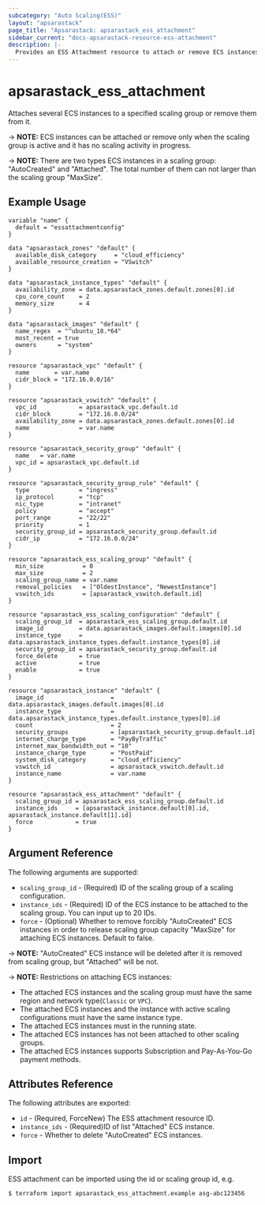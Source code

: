 ```yaml
---
subcategory: "Auto Scaling(ESS)"
layout: "apsarastack"
page_title: "Apsarastack: apsarastack_ess_attachment"
sidebar_current: "docs-apsarastack-resource-ess-attachment"
description: |- 
  Provides an ESS Attachment resource to attach or remove ECS instances.
---
```


# apsarastack\_ess\_attachment

Attaches several ECS instances to a specified scaling group or remove them from it.

-> **NOTE:** ECS instances can be attached or remove only when the scaling group is active and it has no scaling
activity in progress.

-> **NOTE:** There are two types ECS instances in a scaling group: "AutoCreated" and "Attached". The total number of
them can not larger than the scaling group "MaxSize".

## Example Usage


```
variable "name" {
  default = "essattachmentconfig"
}

data "apsarastack_zones" "default" {
  available_disk_category     = "cloud_efficiency"
  available_resource_creation = "VSwitch"
}

data "apsarastack_instance_types" "default" {
  availability_zone = data.apsarastack_zones.default.zones[0].id
  cpu_core_count    = 2
  memory_size       = 4
}

data "apsarastack_images" "default" {
  name_regex  = "^ubuntu_18.*64"
  most_recent = true
  owners      = "system"
}

resource "apsarastack_vpc" "default" {
  name       = var.name
  cidr_block = "172.16.0.0/16"
}

resource "apsarastack_vswitch" "default" {
  vpc_id            = apsarastack_vpc.default.id
  cidr_block        = "172.16.0.0/24"
  availability_zone = data.apsarastack_zones.default.zones[0].id
  name              = var.name
}

resource "apsarastack_security_group" "default" {
  name   = var.name
  vpc_id = apsarastack_vpc.default.id
}

resource "apsarastack_security_group_rule" "default" {
  type              = "ingress"
  ip_protocol       = "tcp"
  nic_type          = "intranet"
  policy            = "accept"
  port_range        = "22/22"
  priority          = 1
  security_group_id = apsarastack_security_group.default.id
  cidr_ip           = "172.16.0.0/24"
}

resource "apsarastack_ess_scaling_group" "default" {
  min_size           = 0
  max_size           = 2
  scaling_group_name = var.name
  removal_policies   = ["OldestInstance", "NewestInstance"]
  vswitch_ids        = [apsarastack_vswitch.default.id]
}

resource "apsarastack_ess_scaling_configuration" "default" {
  scaling_group_id  = apsarastack_ess_scaling_group.default.id
  image_id          = data.apsarastack_images.default.images[0].id
  instance_type     = data.apsarastack_instance_types.default.instance_types[0].id
  security_group_id = apsarastack_security_group.default.id
  force_delete      = true
  active            = true
  enable            = true
}

resource "apsarastack_instance" "default" {
  image_id                   = data.apsarastack_images.default.images[0].id
  instance_type              = data.apsarastack_instance_types.default.instance_types[0].id
  count                      = 2
  security_groups            = [apsarastack_security_group.default.id]
  internet_charge_type       = "PayByTraffic"
  internet_max_bandwidth_out = "10"
  instance_charge_type       = "PostPaid"
  system_disk_category       = "cloud_efficiency"
  vswitch_id                 = apsarastack_vswitch.default.id
  instance_name              = var.name
}

resource "apsarastack_ess_attachment" "default" {
  scaling_group_id = apsarastack_ess_scaling_group.default.id
  instance_ids     = [apsarastack_instance.default[0].id, apsarastack_instance.default[1].id]
  force            = true
}
```

## Argument Reference

The following arguments are supported:

* `scaling_group_id` - (Required) ID of the scaling group of a scaling configuration.
* `instance_ids` - (Required) ID of the ECS instance to be attached to the scaling group. You can input up to 20 IDs.
* `force` - (Optional) Whether to remove forcibly "AutoCreated" ECS instances in order to release scaling group
  capacity "MaxSize" for attaching ECS instances. Default to false.

-> **NOTE:** "AutoCreated" ECS instance will be deleted after it is removed from scaling group, but "Attached" will be
not.

-> **NOTE:** Restrictions on attaching ECS instances:

- The attached ECS instances and the scaling group must have the same region and network type(`Classic` or `VPC`).
- The attached ECS instances and the instance with active scaling configurations must have the same instance type.
- The attached ECS instances must in the running state.
- The attached ECS instances has not been attached to other scaling groups.
- The attached ECS instances supports Subscription and Pay-As-You-Go payment methods.

## Attributes Reference

The following attributes are exported:

* `id` - (Required, ForceNew) The ESS attachment resource ID.
* `instance_ids` - (Required)ID of list "Attached" ECS instance.
* `force` - Whether to delete "AutoCreated" ECS instances.

## Import

ESS attachment can be imported using the id or scaling group id, e.g.

```
$ terraform import apsarastack_ess_attachment.example asg-abc123456
```
